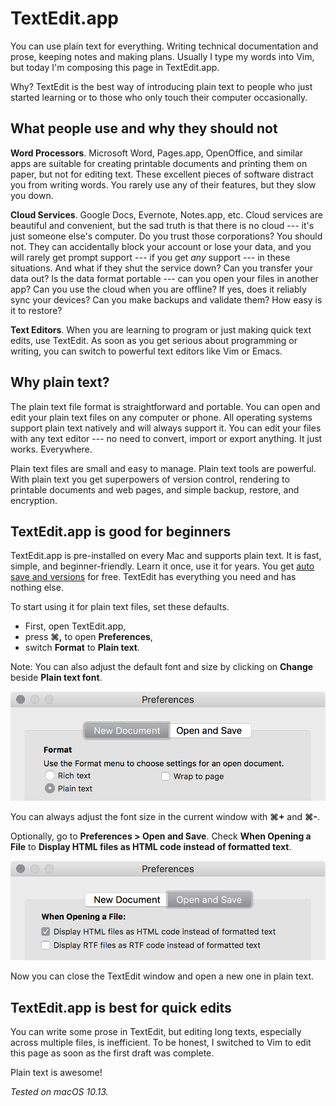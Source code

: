 # TextEdit.app

You can use plain text for everything. Writing technical documentation
and prose, keeping notes and making plans. Usually I type my words into
Vim, but today I'm composing this page in TextEdit.app.

Why? TextEdit is the best way of introducing plain text to people who
just started learning or to those who only touch their computer
occasionally.

## What people use and why they should not

**Word Processors**. Microsoft Word, Pages.app, OpenOffice, and similar
apps are suitable for creating printable documents and printing them on
paper, but not for editing text. These excellent pieces of software
distract you from writing words. You rarely use any of their features, but
they slow you down.

**Cloud Services**. Google Docs, Evernote, Notes.app, etc. Cloud services
are beautiful and convenient, but the sad truth is that there is no cloud
--- it's just someone else's computer. Do you trust those corporations?
You should not. They can accidentally block your account or lose your
data, and you will rarely get prompt support --- if you get *any* support
--- in these situations. And what if they shut the service down? Can you
transfer your data out? Is the data format portable --- can you open your
files in another app? Can you use the cloud when you are offline? If yes,
does it reliably sync your devices? Can you make backups and validate
them? How easy is it to restore?

**Text Editors**. When you are learning to program or just making quick
text edits, use TextEdit. As soon as you get serious about programming or
writing, you can switch to powerful text editors like Vim or Emacs.

## Why plain text?

The plain text file format is straightforward and portable. You can open
and edit your plain text files on any computer or phone. All operating
systems support plain text natively and will always support it. You can
edit your files with any text editor --- no need to convert, import or
export anything. It just works. Everywhere.

Plain text files are small and easy to manage. Plain text tools are
powerful. With plain text you get superpowers of version control,
rendering to printable documents and web pages, and simple backup,
restore, and encryption.

## TextEdit.app is good for beginners

TextEdit.app is pre-installed on every Mac and supports plain text. It is
fast, simple, and beginner-friendly. Learn it once, use it for years. You
get [auto save and versions](https://support.apple.com/en-us/HT202255) for
free. TextEdit has everything you need and has nothing else.

To start using it for plain text files, set these defaults.

- First, open TextEdit.app,
- press **&#x2318;,** to open **Preferences**,
- switch **Format** to **Plain text**.

Note: You can also adjust the default font and size by clicking on
**Change** beside **Plain text font**.

![TextEdit.app > Plain text](/textedit-new-document.png)

You can always adjust the font size in the current window with
**&#x2318;+** and **&#x2318;-**.

Optionally, go to **Preferences > Open and Save**. Check **When Opening a
File** to **Display HTML files as HTML code instead of formatted text**.

![TextEdit.app > HTML as code](/textedit-open-and-save.png)

Now you can close the TextEdit window and open a new one in plain text.

## TextEdit.app is best for quick edits

You can write some prose in TextEdit, but editing long texts, especially
across multiple files, is inefficient. To be honest, I switched to Vim to
edit this page as soon as the first draft was complete.

Plain text is awesome!

_Tested on macOS 10.13._
